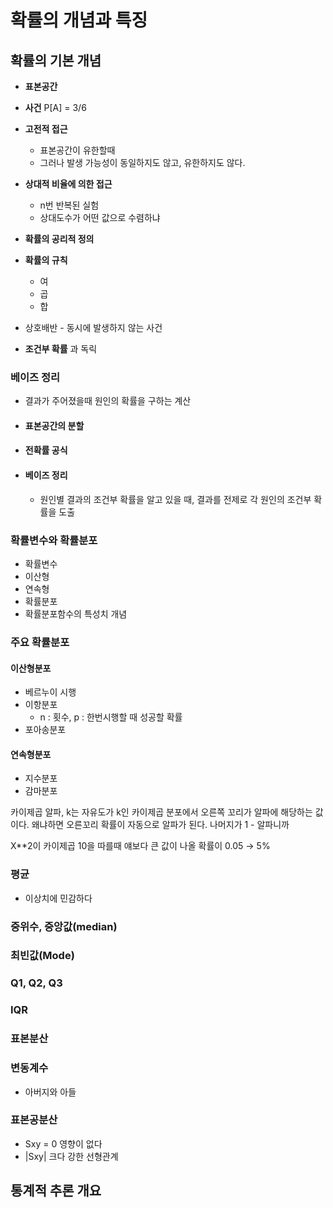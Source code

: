 # 확률의 개념과 특징

## 확률의 기본 개념

- **표본공간**

- **사건** P[A] = 3/6
- **고전적 접근**
  - 표본공간이 유한할때
  - 그러나 발생 가능성이 동일하지도 않고, 유한하지도 않다.
- **상대적 비율에 의한 접근**
  - n번 반복된 실험
  - 상대도수가 어떤 값으로 수렴하냐
- **확률의 공리적 정의**
- **확률의 규칙**
  - 여
  - 곱
  - 합

- 상호배반 - 동시에 발생하지 않는 사건
- **조건부 확률** 과 독릭

### 베이즈 정리

- 결과가 주어졌을때 원인의 확률을 구하는 계산

- #### 표본공간의 분할

- #### 전확률 공식

- #### 베이즈 정리 

  - 원인별 결과의 조건부 확률을 알고 있을 때, 결과를 전제로 각 원인의 조건부 확률을 도출



### 확률변수와 확률분포

- 확률변수
- 이산형
- 연속형
- 확률분포
- 확률분포함수의 특성치 개념



### 주요 확률분포

#### 이산형분포

- 베르누이 시행
- 이항분포
  - n : 횟수, p : 한번시행할 때 성공할 확률
- 포아송분포

#### 연속형분포

- 지수분포
- 감마분포





카이제곱 알파, k는 자유도가 k인 카이제곱 분포에서 오른쪽 꼬리가 알파에 해당하는 값이다. 왜냐하면 오른꼬리 확률이 자동으로 알파가 된다. 나머지가 1 - 알파니까

X**2이 카이제곱 10을 따를때 얘보다 큰 값이 나올 확률이 0.05 → 5%





### 평균

- 이상치에 민감하다

### 중위수, 중앙값(median)

### 최빈값(Mode)

### Q1, Q2, Q3

### IQR

### 표본분산

### 변동계수 

- 아버지와 아들

### 표본공분산

- Sxy = 0 영향이 없다
- |Sxy| 크다 강한 선형관계





## 통계적 추론 개요

### 
